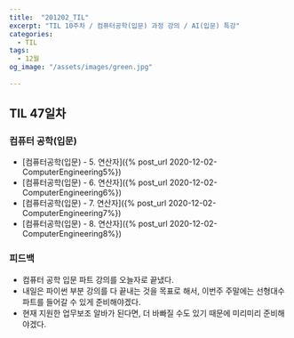 ```yaml
---
title:  "201202_TIL"
excerpt: "TIL 10주차 / 컴퓨터공학(입문) 과정 강의 / AI(입문) 특강"
categories:
  - TIL
tags:
  - 12월
og_image: "/assets/images/green.jpg"
  
---
```

## TIL 47일차

### 컴퓨터 공학(입문)
- [컴퓨터공학(입문) - 5. 연산자]({% post_url 2020-12-02-ComputerEngineering5%})
- [컴퓨터공학(입문) - 6. 연산자]({% post_url 2020-12-02-ComputerEngineering6%})
- [컴퓨터공학(입문) - 7. 연산자]({% post_url 2020-12-02-ComputerEngineering7%})
- [컴퓨터공학(입문) - 8. 연산자]({% post_url 2020-12-02-ComputerEngineering8%})



### 피드백
- 컴퓨터 공학 입문 파트 강의를 오늘자로 끝냈다.
- 내일은 파이썬 부분 강의를 다 끝내는 것을 목표로 해서, 이번주 주말에는 선형대수 파트를 들어갈 수 있게 준비해야겠다.
- 현재 지원한 업무보조 알바가 된다면, 더 바빠질 수도 있기 때문에 미리미리 준비해야겠다.

